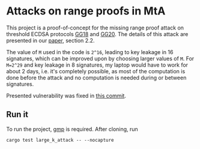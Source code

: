 # Attacks on range proofs in MtA

This project is a proof-of-concept for the missing range proof attack on threshold ECDSA protocols [GG18](https://eprint.iacr.org/2019/114.pdf) and [GG20](https://eprint.iacr.org/2020/540.pdf).
The details of this attack are presented in our [paper](https://eprint.iacr.org/2021/1621.pdf), section 2.2.

The value of `M` used in the code is `2^16`, leading to key leakage in 16 signatures, which can be improved upon by choosing larger values of `M`.
For `M=2^29` and key leakage in 8 signatures, my laptop would have to work for about 2 days, i.e. it's completely possible, as most of the 
computation is done before the attack and no computation is needed during or between signatures.

Presented vulnerability was fixed in [this commit](https://github.com/ZenGo-X/multi-party-ecdsa/commit/c1fffc55f59d9e3b135a55adf4555bbd6280d1dd).

## Run it

To run the project, [gmp](https://gmplib.org) is required. After cloning, run

`cargo test large_k_attack -- --nocapture`